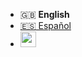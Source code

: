* :uk: **English**
* [:es: Español](/es/)
* <a href="https://t.me/satcom_radio"><img height="25" src="https://upload.wikimedia.org/wikipedia/commons/8/83/Telegram_2019_Logo.svg" /></a>
